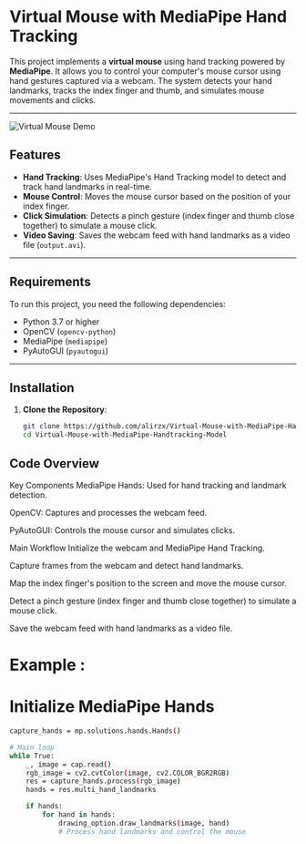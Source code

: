 # Virtual Mouse with MediaPipe Hand Tracking

This project implements a **virtual mouse** using hand tracking powered by **MediaPipe**. It allows you to control your computer's mouse cursor using hand gestures captured via a webcam. The system detects your hand landmarks, tracks the index finger and thumb, and simulates mouse movements and clicks.

---
![Virtual Mouse Demo](blob/main/mediapipe%20handtracking%20model%20landmarks.png)

## Features

- **Hand Tracking**: Uses MediaPipe's Hand Tracking model to detect and track hand landmarks in real-time.
- **Mouse Control**: Moves the mouse cursor based on the position of your index finger.
- **Click Simulation**: Detects a pinch gesture (index finger and thumb close together) to simulate a mouse click.
- **Video Saving**: Saves the webcam feed with hand landmarks as a video file (`output.avi`).

---

## Requirements

To run this project, you need the following dependencies:

- Python 3.7 or higher
- OpenCV (`opencv-python`)
- MediaPipe (`mediapipe`)
- PyAutoGUI (`pyautogui`)

---

## Installation

1. **Clone the Repository**:
   ```bash
   git clone https://github.com/alirzx/Virtual-Mouse-with-MediaPipe-Handtracking-Model.git
   cd Virtual-Mouse-with-MediaPipe-Handtracking-Model


## Code Overview
Key Components
MediaPipe Hands: Used for hand tracking and landmark detection.

OpenCV: Captures and processes the webcam feed.

PyAutoGUI: Controls the mouse cursor and simulates clicks.

Main Workflow
Initialize the webcam and MediaPipe Hand Tracking.

Capture frames from the webcam and detect hand landmarks.

Map the index finger's position to the screen and move the mouse cursor.

Detect a pinch gesture (index finger and thumb close together) to simulate a mouse click.

Save the webcam feed with hand landmarks as a video file.

# Example :
# Initialize MediaPipe Hands
```bash
capture_hands = mp.solutions.hands.Hands()

# Main loop
while True:
    _, image = cap.read()
    rgb_image = cv2.cvtColor(image, cv2.COLOR_BGR2RGB)
    res = capture_hands.process(rgb_image)
    hands = res.multi_hand_landmarks

    if hands:
        for hand in hands:
            drawing_option.draw_landmarks(image, hand)
            # Process hand landmarks and control the mouse
